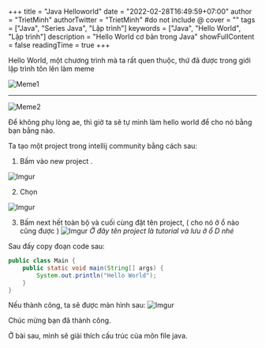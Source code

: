+++
title = "Java Helloworld"
date = "2022-02-28T16:49:59+07:00"
author = "TrietMinh"
authorTwitter = "TrietMinh" #do not include @
cover = ""
tags = ["Java", "Series Java", "Lập trình"]
keywords = ["Java", "Hello World", "Lập trình"]
description = "Hello World cơ bản trong Java"
showFullContent = false
readingTime = true
+++

Hello World, một chương trình mà ta rất quen thuộc, thứ đã được trong giới lập trình tôn lên làm meme

![Meme1](https://starecat.com/content/wp-content/uploads/time-to-learn-to-code-working-hard-to-get-hello-world-meme.jpg)

------

![Meme2](https://i.redd.it/wwlt3ytr5hh41.jpg)

Để không phụ lòng ae, thì giờ ta sẽ tự mình làm hello world để cho nó bằng bạn bằng nào.

Ta tạo một project trong intellij community bằng cách sau:

1. Bấm vào new project
.

![Imgur](https://i.imgur.com/6QNLW7l.jpg)

2. Chọn 

![Imgur](https://i.imgur.com/ckDZfPK.jpg)

3. Bấm next hết toàn bộ và cuối cùng đặt tên project, ( cho nó ở ổ nào cũng được )
![Imgur](https://i.imgur.com/TULHqOg.jpg)
*Ở đây tên project là tutorial và lưu ở ổ D nhé*

Sau đấy copy đoạn code sau:
```java
public class Main {
    public static void main(String[] args) {
        System.out.println("Hello World");
    }
}

```

Nếu thành công, ta sẽ được màn hình sau: 
![Imgur](https://i.imgur.com/SHeh3G1.jpg)

Chúc mừng bạn đã thành công.

Ở bài sau, mình sẽ giải thích cấu trúc của môn file java.